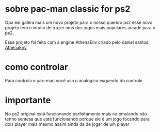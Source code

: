 # sobre pac-man classic for ps2
Opa eai galera mais um novo projeto para o nosso querido ps2 esse novo projeto tem o intuíto de trazer ums dos jogos mais populares arcade para o ps2.

Esse projeto foi feito com a engine AthenaEnv criado pelo daniel santos.
[AthenaEnv](https://github.com/KreitinnSoftware/AthenaEnv)

# como controlar                                                                                                                                                                  
Para controla o pac-man você usa o analogico esquerdo do controle.

# importante
No ps2 original está funcionando perfeitamente mais no emulando não tenho sentesa que está funcionando porque ele é um jogo focando para dois player mais mesmo assim ainda da de jogar de um player
